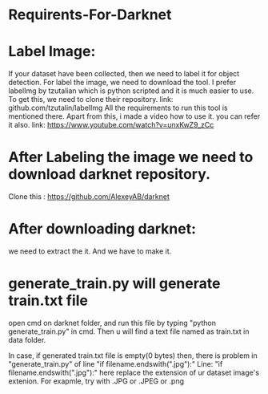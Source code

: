 # Requirents-For-Darknet
# Label Image:
If your dataset have been collected, then we need to label it for object detection.
For label the image, we need to download the tool. I prefer labelImg by tzutalian which is python scripted and it is much easier to use.
To get this, we need to clone their repository. link: github.com/tzutalin/labelImg
All the requirements to run this tool is mentioned there. 
Apart from this, i made a video how to use it. you can refer it also. link: https://www.youtube.com/watch?v=unxKwZ9_zCc

# After Labeling  the image we need to download darknet repository. 
Clone this : https://github.com/AlexeyAB/darknet

# After downloading darknet:
we need to extract the it. And we have to make it.

# generate_train.py will generate train.txt file

open cmd on darknet folder, and run this file by typing "python generate_train.py" in cmd.
Then u will find a text file named as train.txt in data folder. 

In case, if generated train.txt file is empty(0 bytes) then, there is problem in "generate_train.py" of line "if filename.endswith(".jpg"):"
Line: "if filename.endswith(".jpg"):" here replace the extension of ur dataset image's extenion. For exapmle, try with .JPG or .JPEG or .png 

